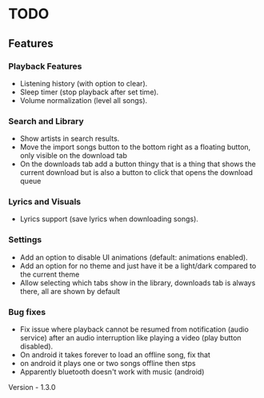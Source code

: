 # TODO

## Features

### Playback Features
- Listening history (with option to clear).
- Sleep timer (stop playback after set time).
- Volume normalization (level all songs).

### Search and Library
- Show artists in search results.
- Move the import songs button to the bottom right as a floating button, only visible on the download tab
- On the downloads tab add a button thingy that is a thing that shows the current download but is also a button to click that opens the download queue

### Lyrics and Visuals
- Lyrics support (save lyrics when downloading songs).

### Settings
- Add an option to disable UI animations (default: animations enabled).
- Add an option for no theme and just have it be a light/dark compared to the current theme
- Allow selecting which tabs show in the library, downloads tab is always there, all are shown by default

### Bug fixes
- Fix issue where playback cannot be resumed from notification (audio service) after an audio interruption like playing a video (play button disabled).
- On android it takes forever to load an offline song, fix that
- on android it plays one or two songs offline then stps
- Apparently bluetooth doesn't work with music (android)

Version - 1.3.0